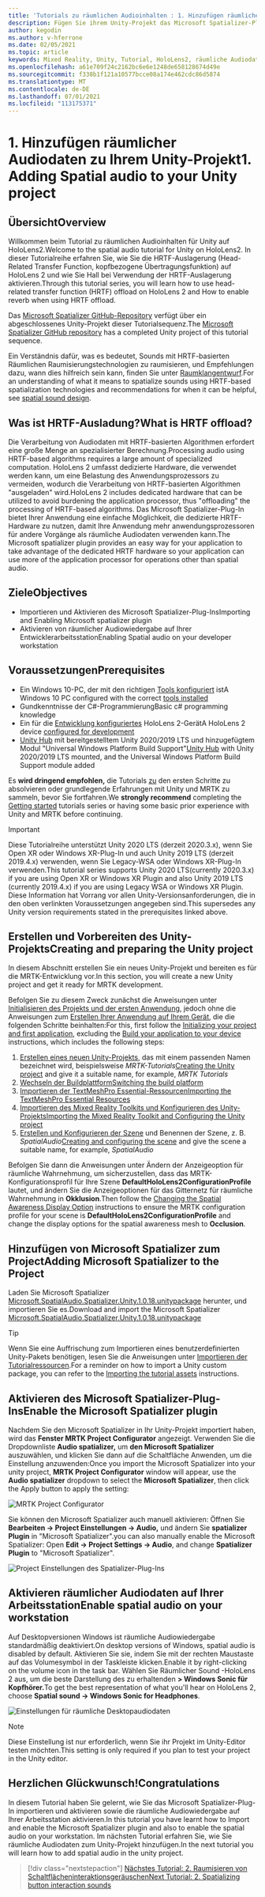 ```yaml
---
title: 'Tutorials zu räumlichen Audioinhalten : 1. Hinzufügen räumlicher Audiodaten zu Ihrem Projekt'
description: Fügen Sie ihrem Unity-Projekt das Microsoft Spatializer-Plug-In hinzu, um HoloLens 2 HRTF-Hardware-Ausladung zu erhalten.
author: kegodin
ms.author: v-hferrone
ms.date: 02/05/2021
ms.topic: article
keywords: Mixed Reality, Unity, Tutorial, HoloLens2, räumliche Audiodaten, MRTK, Mixed Reality-Toolkit, UWP, Windows 10, HRTF, kopfbezogene Übertragungsfunktion, Hall, Microsoft Spatializer
ms.openlocfilehash: a61e709f24c2162bc6e6e1248de658128674d49e
ms.sourcegitcommit: f338b1f121a10577bcce08a174e462cdc86d5874
ms.translationtype: MT
ms.contentlocale: de-DE
ms.lasthandoff: 07/01/2021
ms.locfileid: "113175371"
---
```

# <a name="1-adding-spatial-audio-to-your-unity-project"></a><span data-ttu-id="1c8ff-105">1. Hinzufügen räumlicher Audiodaten zu Ihrem Unity-Projekt</span><span class="sxs-lookup"><span data-stu-id="1c8ff-105">1. Adding Spatial audio to your Unity project</span></span>

## <a name="overview"></a><span data-ttu-id="1c8ff-106">Übersicht</span><span class="sxs-lookup"><span data-stu-id="1c8ff-106">Overview</span></span>

<span data-ttu-id="1c8ff-107">Willkommen beim Tutorial zu räumlichen Audioinhalten für Unity auf HoloLens2.</span><span class="sxs-lookup"><span data-stu-id="1c8ff-107">Welcome to the spatial audio tutorial for Unity on HoloLens2.</span></span> <span data-ttu-id="1c8ff-108">In dieser Tutorialreihe erfahren Sie, wie Sie die HRTF-Auslagerung (Head-Related Transfer Function, kopfbezogene Übertragungsfunktion) auf HoloLens 2 und wie Sie Hall bei Verwendung der HRTF-Auslagerung aktivieren.</span><span class="sxs-lookup"><span data-stu-id="1c8ff-108">Through this tutorial series, you will learn how to use head-related transfer function (HRTF) offload on HoloLens 2 and How to enable reverb when using HRTF offload.</span></span>

<span data-ttu-id="1c8ff-109">Das [Microsoft Spatializer GitHub-Repository](https://github.com/microsoft/spatialaudio-unity) verfügt über ein abgeschlossenes Unity-Projekt dieser Tutorialsequenz.</span><span class="sxs-lookup"><span data-stu-id="1c8ff-109">The [Microsoft Spatializer GitHub repository](https://github.com/microsoft/spatialaudio-unity) has a completed Unity project of this tutorial sequence.</span></span>

<span data-ttu-id="1c8ff-110">Ein Verständnis dafür, was es bedeutet, Sounds mit HRTF-basierten Räumlichen Raumisierungstechnologien zu raumisieren, und Empfehlungen dazu, wann dies hilfreich sein kann, finden Sie unter [Raumklangentwurf](/windows/mixed-reality/spatial-sound-design).</span><span class="sxs-lookup"><span data-stu-id="1c8ff-110">For an understanding of what it means to spatialize sounds using HRTF-based spatialization technologies and recommendations for when it can be helpful, see [spatial sound design](/windows/mixed-reality/spatial-sound-design).</span></span>

## <a name="what-is-hrtf-offload"></a><span data-ttu-id="1c8ff-111">Was ist HRTF-Ausladung?</span><span class="sxs-lookup"><span data-stu-id="1c8ff-111">What is HRTF offload?</span></span>

<span data-ttu-id="1c8ff-112">Die Verarbeitung von Audiodaten mit HRTF-basierten Algorithmen erfordert eine große Menge an spezialisierter Berechnung.</span><span class="sxs-lookup"><span data-stu-id="1c8ff-112">Processing audio using HRTF-based algorithms requires a large amount of specialized computation.</span></span> <span data-ttu-id="1c8ff-113">HoloLens 2 umfasst dedizierte Hardware, die verwendet werden kann, um eine Belastung des Anwendungsprozessors zu vermeiden, wodurch die Verarbeitung von HRTF-basierten Algorithmen "ausgeladen" wird.</span><span class="sxs-lookup"><span data-stu-id="1c8ff-113">HoloLens 2 includes dedicated hardware that can be utilized to avoid burdening the application processor, thus "offloading" the processing of HRTF-based algorithms.</span></span>  <span data-ttu-id="1c8ff-114">Das Microsoft Spatializer-Plug-In bietet Ihrer Anwendung eine einfache Möglichkeit, die dedizierte HRTF-Hardware zu nutzen, damit Ihre Anwendung mehr anwendungsprozessoren für andere Vorgänge als räumliche Audiodaten verwenden kann.</span><span class="sxs-lookup"><span data-stu-id="1c8ff-114">The Microsoft spatializer plugin provides an easy way for your application to take advantage of the dedicated HRTF hardware so your application can use more of the application processor for operations other than spatial audio.</span></span>

## <a name="objectives"></a><span data-ttu-id="1c8ff-115">Ziele</span><span class="sxs-lookup"><span data-stu-id="1c8ff-115">Objectives</span></span>

* <span data-ttu-id="1c8ff-116">Importieren und Aktivieren des Microsoft Spatializer-Plug-Ins</span><span class="sxs-lookup"><span data-stu-id="1c8ff-116">Importing and Enabling Microsoft spatializer plugin</span></span>
* <span data-ttu-id="1c8ff-117">Aktivieren von räumlicher Audiowiedergabe auf Ihrer Entwicklerarbeitsstation</span><span class="sxs-lookup"><span data-stu-id="1c8ff-117">Enabling Spatial audio on your developer workstation</span></span>

## <a name="prerequisites"></a><span data-ttu-id="1c8ff-118">Voraussetzungen</span><span class="sxs-lookup"><span data-stu-id="1c8ff-118">Prerequisites</span></span>

* <span data-ttu-id="1c8ff-119">Ein Windows 10-PC, der mit den richtigen [Tools konfiguriert](../../install-the-tools.md) ist</span><span class="sxs-lookup"><span data-stu-id="1c8ff-119">A Windows 10 PC configured with the correct [tools installed](../../install-the-tools.md)</span></span>
* <span data-ttu-id="1c8ff-120">Gundkenntnisse der C#-Programmierung</span><span class="sxs-lookup"><span data-stu-id="1c8ff-120">Basic c# programming knowledge</span></span>
* <span data-ttu-id="1c8ff-121">Ein für die [Entwicklung konfiguriertes](../../platform-capabilities-and-apis/using-visual-studio.md#enabling-developer-mode) HoloLens 2-Gerät</span><span class="sxs-lookup"><span data-stu-id="1c8ff-121">A HoloLens 2 device [configured for development](../../platform-capabilities-and-apis/using-visual-studio.md#enabling-developer-mode)</span></span>
* <span data-ttu-id="1c8ff-122"><a href="https://docs.unity3d.com/Manual/GettingStartedInstallingHub.html" target="_blank">Unity Hub</a> mit bereitgestelltem Unity 2020/2019 LTS und hinzugefügtem Modul "Universal Windows Platform Build Support"</span><span class="sxs-lookup"><span data-stu-id="1c8ff-122"><a href="https://docs.unity3d.com/Manual/GettingStartedInstallingHub.html" target="_blank">Unity Hub</a> with Unity 2020/2019 LTS mounted, and the Universal Windows Platform Build Support module added</span></span>

<span data-ttu-id="1c8ff-123">Es **wird dringend empfohlen,** die Tutorials [zu](mr-learning-base-01.md) den ersten Schritte zu absolvieren oder grundlegende Erfahrungen mit Unity und MRTK zu sammeln, bevor Sie fortfahren.</span><span class="sxs-lookup"><span data-stu-id="1c8ff-123">We **strongly recommend** completing the [Getting started](mr-learning-base-01.md) tutorials series or having some basic prior experience with Unity and MRTK before continuing.</span></span>

> [!Important]
> <span data-ttu-id="1c8ff-124">Diese Tutorialreihe unterstützt Unity 2020 LTS (derzeit 2020.3.x), wenn Sie Open XR oder Windows XR-Plug-In und auch Unity 2019 LTS (derzeit 2019.4.x) verwenden, wenn Sie Legacy-WSA oder Windows XR-Plug-In verwenden.</span><span class="sxs-lookup"><span data-stu-id="1c8ff-124">This tutorial series supports Unity 2020 LTS(currently 2020.3.x) if you are using Open XR or Windows XR Plugin and also Unity 2019 LTS (currently 2019.4.x) if you are using Legacy WSA or Windows XR Plugin.</span></span> <span data-ttu-id="1c8ff-125">Diese Information hat Vorrang vor allen Unity-Versionsanforderungen, die in den oben verlinkten Voraussetzungen angegeben sind.</span><span class="sxs-lookup"><span data-stu-id="1c8ff-125">This supersedes any Unity version requirements stated in the prerequisites linked above.</span></span>

## <a name="creating-and-preparing-the-unity-project"></a><span data-ttu-id="1c8ff-126">Erstellen und Vorbereiten des Unity-Projekts</span><span class="sxs-lookup"><span data-stu-id="1c8ff-126">Creating and preparing the Unity project</span></span>

<span data-ttu-id="1c8ff-127">In diesem Abschnitt erstellen Sie ein neues Unity-Projekt und bereiten es für die MRTK-Entwicklung vor.</span><span class="sxs-lookup"><span data-stu-id="1c8ff-127">In this section, you will create a new Unity project and get it ready for MRTK development.</span></span>

<span data-ttu-id="1c8ff-128">Befolgen Sie zu diesem Zweck zunächst die Anweisungen unter [Initialisieren des Projekts und der ersten Anwendung](mr-learning-base-02.md), jedoch ohne die Anweisungen zum [Erstellen Ihrer Anwendung auf Ihrem Gerät](mr-learning-base-02.md#building-your-application-to-your-hololens-2), die die folgenden Schritte beinhalten:</span><span class="sxs-lookup"><span data-stu-id="1c8ff-128">For this, first follow the [Initializing your project and first application](mr-learning-base-02.md), excluding the [Build your application to your device](mr-learning-base-02.md#building-your-application-to-your-hololens-2) instructions, which includes the following steps:</span></span>

1. <span data-ttu-id="1c8ff-129">[Erstellen eines neuen Unity-Projekts](mr-learning-base-02.md#creating-the-unity-project), das mit einem passenden Namen bezeichnet wird, beispielsweise *MRTK-Tutorials*</span><span class="sxs-lookup"><span data-stu-id="1c8ff-129">[Creating the Unity project](mr-learning-base-02.md#creating-the-unity-project) and give it a suitable name, for example, *MRTK Tutorials*</span></span>
2. [<span data-ttu-id="1c8ff-130">Wechseln der Buildplattform</span><span class="sxs-lookup"><span data-stu-id="1c8ff-130">Switching the build platform</span></span>](mr-learning-base-02.md#configuring-the-unity-project)
3. [<span data-ttu-id="1c8ff-131">Importieren der TextMeshPro Essential-Ressourcen</span><span class="sxs-lookup"><span data-stu-id="1c8ff-131">Importing the TextMeshPro Essential Resources</span></span>](mr-learning-base-04.md#importing-the-textmeshpro-essential-resources)
4. [<span data-ttu-id="1c8ff-132">Importieren des Mixed Reality Toolkits und Konfigurieren des Unity-Projekts</span><span class="sxs-lookup"><span data-stu-id="1c8ff-132">Importing the Mixed Reality Toolkit and Configuring the Unity project</span></span>](mr-learning-base-02.md#importing-the-mixed-reality-toolkit-and-configuring-the-unity-project)
5. <span data-ttu-id="1c8ff-133">[Erstellen und Konfigurieren der Szene](mr-learning-base-02.md#creating-the-scene-and-configuring-mrtk) und Benennen der Szene, z. B. *SpatialAudio*</span><span class="sxs-lookup"><span data-stu-id="1c8ff-133">[Creating and configuring the scene](mr-learning-base-02.md#creating-the-scene-and-configuring-mrtk) and give the scene a suitable name, for example, *SpatialAudio*</span></span>

<span data-ttu-id="1c8ff-134">Befolgen Sie [](mr-learning-base-03.md#changing-the-spatial-awareness-display-option) dann die Anweisungen unter Ändern der Anzeigeoption für räumliche Wahrnehmung, um sicherzustellen, dass das MRTK-Konfigurationsprofil für Ihre Szene **DefaultHoloLens2ConfigurationProfile** lautet, und ändern Sie die Anzeigeoptionen für das Gitternetz für räumliche Wahrnehmung in **Okklusion**.</span><span class="sxs-lookup"><span data-stu-id="1c8ff-134">Then follow the [Changing the Spatial Awareness Display Option](mr-learning-base-03.md#changing-the-spatial-awareness-display-option) instructions to ensure the MRTK configuration profile for your scene is **DefaultHoloLens2ConfigurationProfile** and change the display options for the spatial awareness mesh to **Occlusion**.</span></span>

## <a name="adding-microsoft-spatializer-to-the-project"></a><span data-ttu-id="1c8ff-135">Hinzufügen von Microsoft Spatializer zum Project</span><span class="sxs-lookup"><span data-stu-id="1c8ff-135">Adding Microsoft Spatializer to the Project</span></span>

<span data-ttu-id="1c8ff-136">Laden Sie Microsoft Spatializer <a href="https://github.com/microsoft/spatialaudio-unity/releases/download/v1.0.18/Microsoft.SpatialAudio.Spatializer.Unity.1.0.18.unitypackage" target="_blank">Microsoft.SpatialAudio.Spatializer.Unity.1.0.18.unitypackage</a> herunter, und importieren Sie es.</span><span class="sxs-lookup"><span data-stu-id="1c8ff-136">Download and import the Microsoft Spatializer  <a href="https://github.com/microsoft/spatialaudio-unity/releases/download/v1.0.18/Microsoft.SpatialAudio.Spatializer.Unity.1.0.18.unitypackage" target="_blank">Microsoft.SpatialAudio.Spatializer.Unity.1.0.18.unitypackage </a></span></span>

>[!TIP]
> <span data-ttu-id="1c8ff-137">Wenn Sie eine Auffrischung zum Importieren eines benutzerdefinierten Unity-Pakets benötigen, lesen Sie die Anweisungen unter [Importieren der Tutorialressourcen](mr-learning-base-04.md#importing-the-tutorial-assets).</span><span class="sxs-lookup"><span data-stu-id="1c8ff-137">For a reminder on how to import a Unity custom package, you can refer to the [Importing the tutorial assets](mr-learning-base-04.md#importing-the-tutorial-assets) instructions.</span></span>

## <a name="enable-the-microsoft-spatializer-plugin"></a><span data-ttu-id="1c8ff-138">Aktivieren des Microsoft Spatializer-Plug-Ins</span><span class="sxs-lookup"><span data-stu-id="1c8ff-138">Enable the Microsoft Spatializer plugin</span></span>

<span data-ttu-id="1c8ff-139">Nachdem Sie den Microsoft Spatializer in Ihr Unity-Projekt importiert haben, wird das **Fenster MRTK Project Configurator** angezeigt. Verwenden Sie die Dropdownliste **Audio spatializer,** um **den Microsoft Spatializer** auszuwählen, und klicken Sie dann auf die Schaltfläche Anwenden, um die Einstellung anzuwenden:</span><span class="sxs-lookup"><span data-stu-id="1c8ff-139">Once you import the Microsoft Spatializer into your unity project, **MRTK Project Configurator** window will appear, use the **Audio spatializer** dropdown to select the **Microsoft Spatializer**, then click the Apply button to apply the setting:</span></span>

![MRTK Project Configurator](images/spatial-audio/spatial-audio-01-section3-step1-1.PNG)

<span data-ttu-id="1c8ff-141">Sie können den Microsoft Spatializer auch manuell aktivieren: Öffnen Sie **Bearbeiten -> Project Einstellungen -> Audio,** und ändern Sie **spatializer Plugin** in "Microsoft Spatializer".</span><span class="sxs-lookup"><span data-stu-id="1c8ff-141">you can also manually enable the Microsoft Spatializer: Open **Edit -> Project Settings -> Audio**, and change **Spatializer Plugin** to "Microsoft Spatializer".</span></span>

![Project Einstellungen des Spatializer-Plug-Ins](images/spatial-audio/spatial-audio-01-section3-step1-2.PNG)

## <a name="enable-spatial-audio-on-your-workstation"></a><span data-ttu-id="1c8ff-143">Aktivieren räumlicher Audiodaten auf Ihrer Arbeitsstation</span><span class="sxs-lookup"><span data-stu-id="1c8ff-143">Enable spatial audio on your workstation</span></span>

<span data-ttu-id="1c8ff-144">Auf Desktopversionen Windows ist räumliche Audiowiedergabe standardmäßig deaktiviert.</span><span class="sxs-lookup"><span data-stu-id="1c8ff-144">On desktop versions of Windows, spatial audio is disabled by default.</span></span> <span data-ttu-id="1c8ff-145">Aktivieren Sie sie, indem Sie mit der rechten Maustaste auf das Volumesymbol in der Taskleiste klicken.</span><span class="sxs-lookup"><span data-stu-id="1c8ff-145">Enable it by right-clicking on the volume icon in the task bar.</span></span> <span data-ttu-id="1c8ff-146">Wählen Sie Räumlicher Sound -HoloLens 2 aus, um die beste Darstellung des zu erhaltenden **> Windows Sonic für Kopfhörer.**</span><span class="sxs-lookup"><span data-stu-id="1c8ff-146">To get the best representation of what you'll hear on HoloLens 2, choose **Spatial sound -> Windows Sonic for Headphones**.</span></span>

![Einstellungen für räumliche Desktopaudiodaten](images/spatial-audio/spatial-audio-01-section4-step1-1.PNG)

> [!NOTE]
> <span data-ttu-id="1c8ff-148">Diese Einstellung ist nur erforderlich, wenn Sie ihr Projekt im Unity-Editor testen möchten.</span><span class="sxs-lookup"><span data-stu-id="1c8ff-148">This setting is only required if you plan to test your project in the Unity editor.</span></span>

## <a name="congratulations"></a><span data-ttu-id="1c8ff-149">Herzlichen Glückwunsch!</span><span class="sxs-lookup"><span data-stu-id="1c8ff-149">Congratulations</span></span>

<span data-ttu-id="1c8ff-150">In diesem Tutorial haben Sie gelernt, wie Sie das Microsoft Spatializer-Plug-In importieren und aktivieren sowie die räumliche Audiowiedergabe auf Ihrer Arbeitsstation aktivieren.</span><span class="sxs-lookup"><span data-stu-id="1c8ff-150">In this tutorial you have learnt how to Import and enable the Microsoft Spatializer plugin and also to enable the spatial audio on your workstation.</span></span>
<span data-ttu-id="1c8ff-151">Im nächsten Tutorial erfahren Sie, wie Sie räumliche Audiodaten zum Unity-Projekt hinzufügen.</span><span class="sxs-lookup"><span data-stu-id="1c8ff-151">In the next tutorial you will learn how to add spatial audio in the unity project.</span></span>

> [!div class="nextstepaction"]
> [<span data-ttu-id="1c8ff-152">Nächstes Tutorial: 2. Raumisieren von Schaltflächeninteraktionsgeräuschen</span><span class="sxs-lookup"><span data-stu-id="1c8ff-152">Next Tutorial: 2. Spatializing button interaction sounds</span></span>](unity-spatial-audio-ch2.md)
